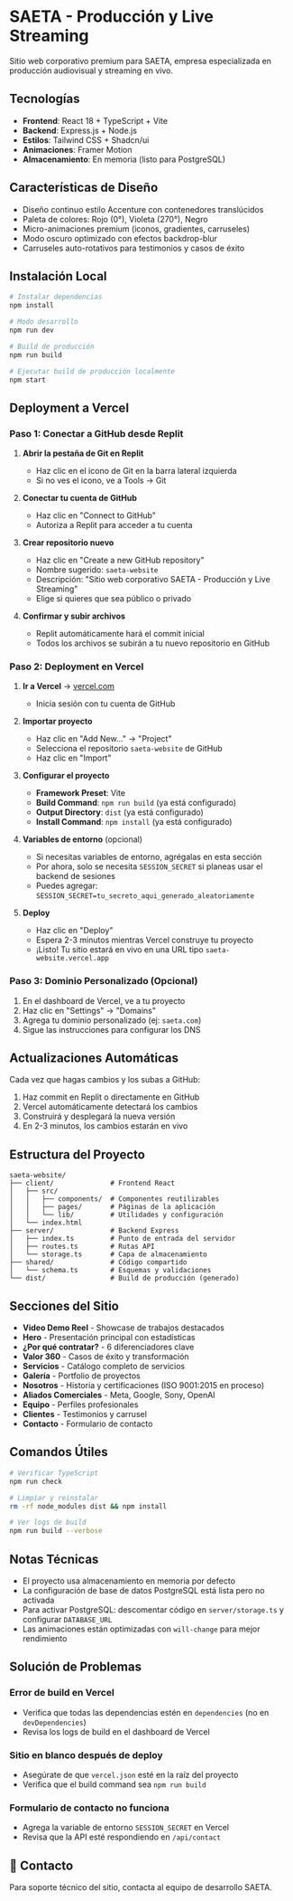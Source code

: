 # SAETA - Producción y Live Streaming

Sitio web corporativo premium para SAETA, empresa especializada en producción audiovisual y streaming en vivo.

## Tecnologías

- **Frontend**: React 18 + TypeScript + Vite
- **Backend**: Express.js + Node.js  
- **Estilos**: Tailwind CSS + Shadcn/ui
- **Animaciones**: Framer Motion
- **Almacenamiento**: En memoria (listo para PostgreSQL)

## Características de Diseño

- Diseño continuo estilo Accenture con contenedores translúcidos
- Paleta de colores: Rojo (0°), Violeta (270°), Negro
- Micro-animaciones premium (iconos, gradientes, carruseles)
- Modo oscuro optimizado con efectos backdrop-blur
- Carruseles auto-rotativos para testimonios y casos de éxito

## Instalación Local

```bash
# Instalar dependencias
npm install

# Modo desarrollo
npm run dev

# Build de producción
npm run build

# Ejecutar build de producción localmente
npm start
```

##  Deployment a Vercel

### Paso 1: Conectar a GitHub desde Replit

1. **Abrir la pestaña de Git en Replit**
   - Haz clic en el icono de Git en la barra lateral izquierda
   - Si no ves el icono, ve a Tools → Git

2. **Conectar tu cuenta de GitHub**
   - Haz clic en "Connect to GitHub"
   - Autoriza a Replit para acceder a tu cuenta

3. **Crear repositorio nuevo**
   - Haz clic en "Create a new GitHub repository"
   - Nombre sugerido: `saeta-website`
   - Descripción: "Sitio web corporativo SAETA - Producción y Live Streaming"
   - Elige si quieres que sea público o privado

4. **Confirmar y subir archivos**
   - Replit automáticamente hará el commit inicial
   - Todos los archivos se subirán a tu nuevo repositorio en GitHub

### Paso 2: Deployment en Vercel

1. **Ir a Vercel** → [vercel.com](https://vercel.com)
   - Inicia sesión con tu cuenta de GitHub

2. **Importar proyecto**
   - Haz clic en "Add New..." → "Project"
   - Selecciona el repositorio `saeta-website` de GitHub
   - Haz clic en "Import"

3. **Configurar el proyecto**
   - **Framework Preset**: Vite
   - **Build Command**: `npm run build` (ya está configurado)
   - **Output Directory**: `dist` (ya está configurado)
   - **Install Command**: `npm install` (ya está configurado)

4. **Variables de entorno** (opcional)
   - Si necesitas variables de entorno, agrégalas en esta sección
   - Por ahora, solo se necesita `SESSION_SECRET` si planeas usar el backend de sesiones
   - Puedes agregar: `SESSION_SECRET=tu_secreto_aqui_generado_aleatoriamente`

5. **Deploy**
   - Haz clic en "Deploy"
   - Espera 2-3 minutos mientras Vercel construye tu proyecto
   - ¡Listo! Tu sitio estará en vivo en una URL tipo `saeta-website.vercel.app`

### Paso 3: Dominio Personalizado (Opcional)

1. En el dashboard de Vercel, ve a tu proyecto
2. Haz clic en "Settings" → "Domains"
3. Agrega tu dominio personalizado (ej: `saeta.com`)
4. Sigue las instrucciones para configurar los DNS

## Actualizaciones Automáticas

Cada vez que hagas cambios y los subas a GitHub:
1. Haz commit en Replit o directamente en GitHub
2. Vercel automáticamente detectará los cambios
3. Construirá y desplegará la nueva versión
4. En 2-3 minutos, los cambios estarán en vivo

## Estructura del Proyecto

```
saeta-website/
├── client/              # Frontend React
│   ├── src/
│   │   ├── components/  # Componentes reutilizables
│   │   ├── pages/       # Páginas de la aplicación
│   │   └── lib/         # Utilidades y configuración
│   └── index.html
├── server/              # Backend Express
│   ├── index.ts         # Punto de entrada del servidor
│   ├── routes.ts        # Rutas API
│   └── storage.ts       # Capa de almacenamiento
├── shared/              # Código compartido
│   └── schema.ts        # Esquemas y validaciones
└── dist/                # Build de producción (generado)
```

## Secciones del Sitio

- **Video Demo Reel** - Showcase de trabajos destacados
- **Hero** - Presentación principal con estadísticas
- **¿Por qué contratar?** - 6 diferenciadores clave
- **Valor 360** - Casos de éxito y transformación
- **Servicios** - Catálogo completo de servicios
- **Galería** - Portfolio de proyectos
- **Nosotros** - Historia y certificaciones (ISO 9001:2015 en proceso)
- **Aliados Comerciales** - Meta, Google, Sony, OpenAI
- **Equipo** - Perfiles profesionales
- **Clientes** - Testimonios y carrusel
- **Contacto** - Formulario de contacto

## Comandos Útiles

```bash
# Verificar TypeScript
npm run check

# Limpiar y reinstalar
rm -rf node_modules dist && npm install

# Ver logs de build
npm run build --verbose
```

## Notas Técnicas

- El proyecto usa almacenamiento en memoria por defecto
- La configuración de base de datos PostgreSQL está lista pero no activada
- Para activar PostgreSQL: descomentar código en `server/storage.ts` y configurar `DATABASE_URL`
- Las animaciones están optimizadas con `will-change` para mejor rendimiento

## Solución de Problemas

### Error de build en Vercel
- Verifica que todas las dependencias estén en `dependencies` (no en `devDependencies`)
- Revisa los logs de build en el dashboard de Vercel

### Sitio en blanco después de deploy
- Asegúrate de que `vercel.json` esté en la raíz del proyecto
- Verifica que el build command sea `npm run build`

### Formulario de contacto no funciona
- Agrega la variable de entorno `SESSION_SECRET` en Vercel
- Revisa que la API esté respondiendo en `/api/contact`

## 📧 Contacto

Para soporte técnico del sitio, contacta al equipo de desarrollo SAETA.
